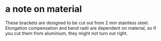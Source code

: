 # a note on material

These brackets are designed to be cut out from 2 mm stainless steel. Elongation compensation and bend radii are dependent on material, so if you cut them from aluminium, they might not turn out right.
